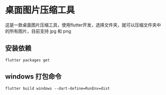 # 桌面图片压缩工具

这是一款桌面图片压缩工具，使用flutter开发，选择文件夹，就可以压缩文件夹中的所有图片，目前支持 jpg 和 png

## 安装依赖

```
flutter packages get
```

## windows 打包命令

```
flutter build windows --dart-define=RunEnv=dist
```
